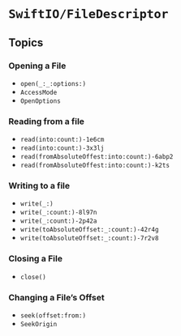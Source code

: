 # ``SwiftIO/FileDescriptor``

## Topics

### Opening a File

- ``open(_:_:options:)``
- ``AccessMode``
- ``OpenOptions``

### Reading from a file

- ``read(into:count:)-1e6cm``
- ``read(into:count:)-3x3lj``
- ``read(fromAbsoluteOffest:into:count:)-6abp2``
- ``read(fromAbsoluteOffest:into:count:)-k2ts``

### Writing to a file

- ``write(_:)``
- ``write(_:count:)-8l97n``
- ``write(_:count:)-2p42a``
- ``write(toAbsoluteOffset:_:count:)-42r4g``
- ``write(toAbsoluteOffset:_:count:)-7r2v8``

### Closing a File

- ``close()``

### Changing a File’s Offset

- ``seek(offset:from:)``
- ``SeekOrigin``
